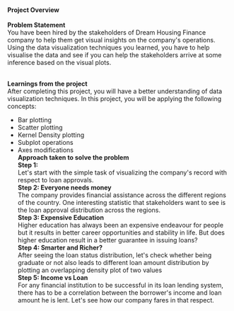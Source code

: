 <br><b>Project Overview</b></br>
<br><b>Problem Statement</b></br>
You have been hired by the stakeholders of Dream Housing Finance company to help them get visual insights on the company's operations. Using the data visualization techniques you learned, you have to help visualise the data and see if you can help the stakeholders arrive at some inference based on the visual plots.

<br><b>Learnings from the project</b></br>
After completing this project, you will have a better understanding of data visualization techniques. In this project, you will be applying the following concepts:<br>
* Bar plotting<br>
* Scatter plotting<br>
* Kernel Density plotting<br>
* Subplot operations<br>
* Axes modifications<br>
<b>Approach taken to solve the problem</b><br>
<b>Step 1:</b><br>
Let's start with the simple task of visualizing the company's record with respect to loan approvals.<br>
<b>Step 2: Everyone needs money </b><br>
The company provides financial assistance across the different regions of the country. One interesting statistic that stakeholders want to see is the loan approval distribution across the regions.<br>
<b>Step 3: Expensive Education </b><br>
Higher education has always been an expensive endeavour for people but it results in better career opportunities and stability in life. But does higher education result in a better guarantee in issuing loans?<br>
<b>Step 4: Smarter and Richer? </b><br>
After seeing the loan status distribution, let's check whether being graduate or not also leads to different loan amount distribution by plotting an overlapping density plot of two values<br>
<b>Step 5: Income vs Loan </b><br>
For any financial institution to be successful in its loan lending system, there has to be a correlation between the borrower's income and loan amount he is lent. Let's see how our company fares in that respect.

